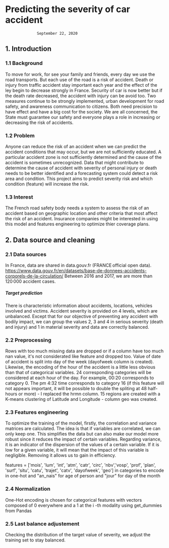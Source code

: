 # Predicting the severity of car accident
                  September 22, 2020 
 
## 1. Introduction 

### 1.1 Background
To move for work, for see your family and friends, every day we use the road transports. But each use of the road is a risk of accident. Death or injury from traffic accident stay important each year and the effect of the ley begin to decrease strongly in France. Security of car is now better but if the death rate decreased, the accident with injury can be avoid too. Two measures continue to be strongly implemented, urban development for road safety, and awareness communication to citizens. Both need precision to have effect and have a big cost for the society.
We are all concerned, the State must guarantee our safety and everyone plays a role in increasing or decreasing the risk of accidents. 
### 1.2 Problem
Anyone can reduce the risk of an accident when we can predict the accident conditions that may occur, but we are not sufficiently educated. A particular accident zone is not sufficiently determined and the cause of the accident is sometimes unrecognized.
Data that might contribute to determine the cause of accident with severity of personal injury or death needs to be better identified and a forecasting system could detect a risk area and condition.
This project aims to predict severity risk and which condition (feature) will increase the risk.
### 1.3 Interest
The French road safety body needs a system to assess the risk of an accident based on geographic location and other criteria that most affect the risk of an accident. Insurance companies might be interested in using this model and features engineering to optimize thier coverage plans.

## 2. Data source and cleaning

### 2.1 Data sources
In France, data are shared in data.gouv.fr (FRANCE official open data).
https://www.data.gouv.fr/en/datasets/base-de-donnees-accidents-corporels-de-la-circulation/
Between 2016 and 2017, we are more than 120 000 accident cases.
##### Target prediction
There is characteristic information about accidents, locations, vehicles involved and victims.
Accident severity is provided on 4 levels, which are unbalanced. Except that for our objective of preventing any accident with bodily impact, we can group the values 2, 3 and 4 in serious severity (death and injury) and 1 in material severity and data are correctly balanced.

### 2.2 Preprocessing
Rows with too much missing data are dropped or if a column have too much nan value, it's not considerated like feature and dropped too.
Value of date of accident is split into day of the week (dayofweek column is created).
Likewise, the encoding of the hour of the accident is a little less obvious than that of categorical variables. 24 corresponding categories will be considered at each hour of the day. For example, 00:20 corresponds to category 0. The pm 4:32 time corresponds to category 16 (if this feature will not appears important, it will be possible to double the spliting at 48 half-hours or more) - I replaced the hrmn column.
15 regions are created with a K-means clustering of Latitude and Longitude - column geo was created.

### 2.3 Features engineering
To optimize the training of the model, firstly, the correlation and variance matrices are calculated.
The idea is that if variables are correlated, we can only keep one. This simplifies the data but can also make our model more robust since it reduces the impact of certain variables.
Regarding variance, it is an indicator of the dispersion of the values of a certain variable. If it is low for a given variable, it will mean that the impact of this variable is negligible. Removing it allows us to gain in efficiency.

features = ['mois', 'lum', 'int', 'atm', 'catr', 'circ', 'nbv','vosp', 'prof', 'plan', 'surf',
                'situ', 'catu', 'trajet', 'catv', 'dayofweek', 'geo'] in categories to encode in one-hot
 and "an_nais" for age of person and "jour" for day of the month

### 2.4 Normalization
One-Hot encoding is chosen for categorical features with vectors composed of 0 everywhere and a 1 at the i -th modality using get_dummies from Pandas

### 2.5 Last balance adjustement
Checking the distribution of the target value of severity, we adjust the training set to stay balanced.
